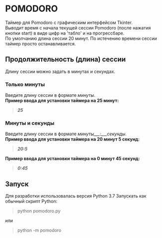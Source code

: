 # POMODORO
Таймер для Pomodoro с графическим интерфейсом Tkinter.  
Выводит время с начала текущей сессии Pomodoro (после нажатия кнопки start) в виде цифр на 'табло' и на прогрессбаре.  
По умолчанию длина сессии 20 минут.
По истечению времени сессии таймер просто останавливается.

## Продолжительность (длина) сессии
Длину сессии можно задать в минутах и секундах.

### Только минуты  
Введите длину сессии в формате *минуты*.  
**Пример ввода для установки таймера на 25 минут:**  
> ***25***

### Минуты и секунды  
Введите длину сессии в формате *минуты___:___секунды*.  
**Пример ввода для установки таймера на 20 минут 5 секунд:**  
> ***20:5***  

**Пример ввода для установки таймера на 0 минут 45 секунд:**  
> ***0:45***


## Запуск
Для разработки использовалась версия Python 3.7
Запускать как обычный скрипт Python:
> python pomodoro.py

или

> python -m pomodoro